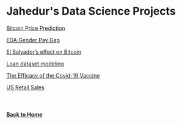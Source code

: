 # Jahedur's Data Science Projects

[Bitcoin Price Prediction](https://github.com/jahed323/jahed323.github.io/tree/main/Bitcoin%20price%20prediction)

[EDA Gender Pay Gap](https://github.com/jahed323/jahed323.github.io/tree/main/EDA%20Gender%20Pay%20Gap)

[El Salvador’s effect on Bitcoin](https://github.com/jahed323/jahed323.github.io/tree/main/El%20Salvador’s%20effect%20on%20Bitcoin)

[Loan dataset modeling](https://github.com/jahed323/jahed323.github.io/tree/main/Loan%20dataset%20modeling)

[The Efficacy of the Covid-19 Vaccine](https://github.com/jahed323/jahed323.github.io/tree/main/The%20Efficacy%20of%20the%20Covid-19%20Vaccine)

[US Retail Sales](https://github.com/jahed323/jahed323.github.io/tree/main/US%20Retail%20Sales)
<br/>
<br/>
<br/>
#### [Back to Home](https://jahed323.github.io/)
